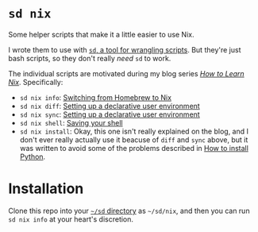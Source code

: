 # `sd nix`

Some helper scripts that make it a little easier to use Nix.

I wrote them to use with [`sd`, a tool for wrangling scripts](https://github.com/ianthehenry/sd). But they're just bash scripts, so they don't really *need* `sd` to work.

The individual scripts are motivated during my blog series [*How to Learn Nix*](https://ianthehenry.com/posts/how-to-learn-nix/). Specifically:

- `sd nix info`: [Switching from Homebrew to Nix](https://ianthehenry.com/posts/how-to-learn-nix/switching-from-homebrew-to-nix/)
- `sd nix diff`: [Setting up a declarative user environment](https://ianthehenry.com/posts/how-to-learn-nix/declarative-user-environment/)
- `sd nix sync`: [Setting up a declarative user environment](https://ianthehenry.com/posts/how-to-learn-nix/declarative-user-environment/)
- `sd nix shell`: [Saving your shell](https://ianthehenry.com/posts/how-to-learn-nix/saving-your-shell/)
- `sd nix install`: Okay, this one isn't really explained on the blog, and I don't ever really actually use it beacuse of `diff` and `sync` above, but it was written to avoid some of the problems described in [How to install Python](https://ianthehenry.com/posts/how-to-learn-nix/python3-alpha/).

# Installation

Clone this repo into your [`~/sd` directory](https://ianthehenry.com/posts/sd-my-script-directory/) as `~/sd/nix`, and then you can run `sd nix info` at your heart's discretion.
